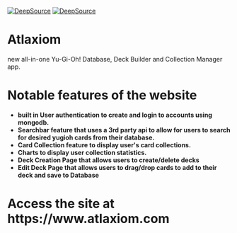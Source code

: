 [![DeepSource](https://app.deepsource.com/gh/Vchen7629/Atlaxiom.svg/?label=active+issues&show_trend=true&token=-cGZztkl5gmbggfqKDor8NdW)](https://app.deepsource.com/gh/Vchen7629/Atlaxiom/)
[![DeepSource](https://app.deepsource.com/gh/Vchen7629/Atlaxiom.svg/?label=resolved+issues&show_trend=true&token=-cGZztkl5gmbggfqKDor8NdW)](https://app.deepsource.com/gh/Vchen7629/Atlaxiom/)

<h1><strong>Atlaxiom</strong></h1>
new all-in-one Yu-Gi-Oh! Database, Deck Builder and Collection Manager app.
<h1><strong>Notable features of the website</strongZ></h1>
<ul>
    <li>built in User authentication to create and login to accounts using mongodb.</li>
    <li>Searchbar feature that uses a 3rd party api to allow for users to search for desired yugioh cards from their database.</li>
    <li>Card Collection feature to display user's card collections.</li>
    <li>Charts to display user collection statistics.</li>
    <li>Deck Creation Page that allows users to create/delete decks </li>
    <li>Edit Deck Page that allows users to drag/drop cards to add to their deck and save to Database</li>
</ul>

<h1>Access the site at https://www.atlaxiom.com </h1>
